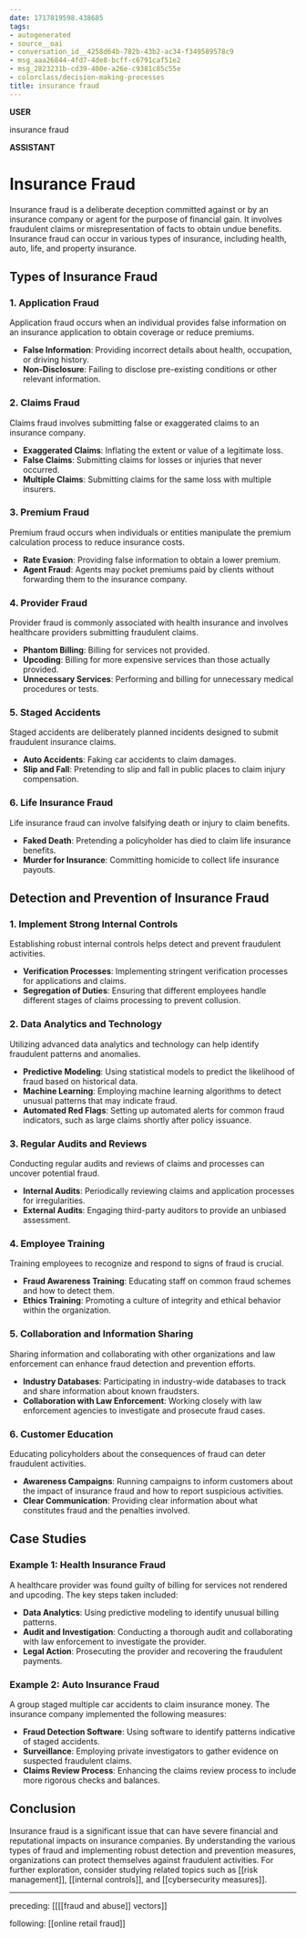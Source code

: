 ```yaml
---
date: 1717819598.438685
tags:
- autogenerated
- source__oai
- conversation_id__4258d64b-782b-43b2-ac34-f349589578c9
- msg_aaa26844-4fd7-4de8-bcff-c6791caf51e2
- msg_2823231b-cd39-400e-a26e-c9381c85c55e
- colorclass/decision-making-processes
title: insurance fraud
---
```


**USER**

insurance fraud


**ASSISTANT**

# Insurance Fraud

Insurance fraud is a deliberate deception committed against or by an insurance company or agent for the purpose of financial gain. It involves fraudulent claims or misrepresentation of facts to obtain undue benefits. Insurance fraud can occur in various types of insurance, including health, auto, life, and property insurance.

## Types of Insurance Fraud

### 1. Application Fraud

Application fraud occurs when an individual provides false information on an insurance application to obtain coverage or reduce premiums.

- **False Information**: Providing incorrect details about health, occupation, or driving history.
- **Non-Disclosure**: Failing to disclose pre-existing conditions or other relevant information.

### 2. Claims Fraud

Claims fraud involves submitting false or exaggerated claims to an insurance company.

- **Exaggerated Claims**: Inflating the extent or value of a legitimate loss.
- **False Claims**: Submitting claims for losses or injuries that never occurred.
- **Multiple Claims**: Submitting claims for the same loss with multiple insurers.

### 3. Premium Fraud

Premium fraud occurs when individuals or entities manipulate the premium calculation process to reduce insurance costs.

- **Rate Evasion**: Providing false information to obtain a lower premium.
- **Agent Fraud**: Agents may pocket premiums paid by clients without forwarding them to the insurance company.

### 4. Provider Fraud

Provider fraud is commonly associated with health insurance and involves healthcare providers submitting fraudulent claims.

- **Phantom Billing**: Billing for services not provided.
- **Upcoding**: Billing for more expensive services than those actually provided.
- **Unnecessary Services**: Performing and billing for unnecessary medical procedures or tests.

### 5. Staged Accidents

Staged accidents are deliberately planned incidents designed to submit fraudulent insurance claims.

- **Auto Accidents**: Faking car accidents to claim damages.
- **Slip and Fall**: Pretending to slip and fall in public places to claim injury compensation.

### 6. Life Insurance Fraud

Life insurance fraud can involve falsifying death or injury to claim benefits.

- **Faked Death**: Pretending a policyholder has died to claim life insurance benefits.
- **Murder for Insurance**: Committing homicide to collect life insurance payouts.

## Detection and Prevention of Insurance Fraud

### 1. Implement Strong Internal Controls

Establishing robust internal controls helps detect and prevent fraudulent activities.

- **Verification Processes**: Implementing stringent verification processes for applications and claims.
- **Segregation of Duties**: Ensuring that different employees handle different stages of claims processing to prevent collusion.

### 2. Data Analytics and Technology

Utilizing advanced data analytics and technology can help identify fraudulent patterns and anomalies.

- **Predictive Modeling**: Using statistical models to predict the likelihood of fraud based on historical data.
- **Machine Learning**: Employing machine learning algorithms to detect unusual patterns that may indicate fraud.
- **Automated Red Flags**: Setting up automated alerts for common fraud indicators, such as large claims shortly after policy issuance.

### 3. Regular Audits and Reviews

Conducting regular audits and reviews of claims and processes can uncover potential fraud.

- **Internal Audits**: Periodically reviewing claims and application processes for irregularities.
- **External Audits**: Engaging third-party auditors to provide an unbiased assessment.

### 4. Employee Training

Training employees to recognize and respond to signs of fraud is crucial.

- **Fraud Awareness Training**: Educating staff on common fraud schemes and how to detect them.
- **Ethics Training**: Promoting a culture of integrity and ethical behavior within the organization.

### 5. Collaboration and Information Sharing

Sharing information and collaborating with other organizations and law enforcement can enhance fraud detection and prevention efforts.

- **Industry Databases**: Participating in industry-wide databases to track and share information about known fraudsters.
- **Collaboration with Law Enforcement**: Working closely with law enforcement agencies to investigate and prosecute fraud cases.

### 6. Customer Education

Educating policyholders about the consequences of fraud can deter fraudulent activities.

- **Awareness Campaigns**: Running campaigns to inform customers about the impact of insurance fraud and how to report suspicious activities.
- **Clear Communication**: Providing clear information about what constitutes fraud and the penalties involved.

## Case Studies

### Example 1: Health Insurance Fraud

A healthcare provider was found guilty of billing for services not rendered and upcoding. The key steps taken included:

- **Data Analytics**: Using predictive modeling to identify unusual billing patterns.
- **Audit and Investigation**: Conducting a thorough audit and collaborating with law enforcement to investigate the provider.
- **Legal Action**: Prosecuting the provider and recovering the fraudulent payments.

### Example 2: Auto Insurance Fraud

A group staged multiple car accidents to claim insurance money. The insurance company implemented the following measures:

- **Fraud Detection Software**: Using software to identify patterns indicative of staged accidents.
- **Surveillance**: Employing private investigators to gather evidence on suspected fraudulent claims.
- **Claims Review Process**: Enhancing the claims review process to include more rigorous checks and balances.

## Conclusion

Insurance fraud is a significant issue that can have severe financial and reputational impacts on insurance companies. By understanding the various types of fraud and implementing robust detection and prevention measures, organizations can protect themselves against fraudulent activities. For further exploration, consider studying related topics such as [[risk management]], [[internal controls]], and [[cybersecurity measures]].


---

preceding: [[[[fraud and abuse]] vectors]]  


following: [[online retail fraud]]